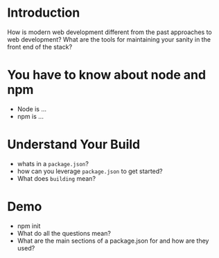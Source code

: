 # Introduction 
How is modern web development different from the past approaches to web development?
What are the tools for maintaining your sanity in the front end of the stack? 
# You have to know about node and npm
- Node is ...
- npm is ...
# Understand Your Build
- whats in a `package.json`?
- how can you leverage `package.json` to get started? 
- What does `building` mean? 
# Demo
- npm init
- What do all the questions mean?
- What are the main sections of a package.json for and how are they used? 